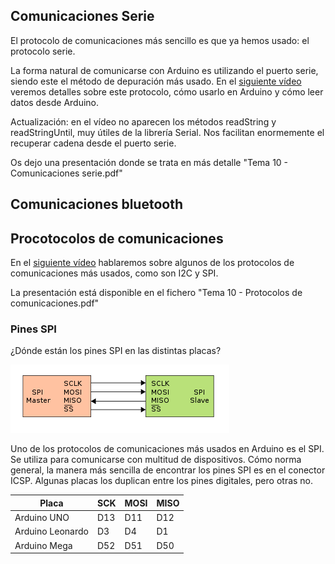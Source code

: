 
## Comunicaciones Serie

El protocolo de comunicaciones más sencillo es que ya hemos usado: el protocolo serie.

La forma natural de comunicarse con Arduino es utilizando el puerto serie, siendo este el método de depuración más usado.
En el [siguiente vídeo](https://youtu.be/A6BH4cfqS4k) veremos detalles sobre este protocolo, cómo usarlo en Arduino y cómo leer datos desde Arduino.

Actualización: en el vídeo no aparecen los métodos readString y readStringUntil, muy útiles de la librería Serial. Nos facilitan enormemente el recuperar cadena desde el puerto serie.

Os dejo una presentación donde se trata en más detalle "Tema 10 - Comunicaciones serie.pdf"


## Comunicaciones bluetooth


## Procotocolos de comunicaciones

En el [siguiente vídeo](https://www.youtube.com/embed/DePCak9WNPM) hablaremos sobre algunos de los protocolos de comunicaciones más usados, como son I2C y SPI.

La presentación está disponible en el fichero "Tema 10 - Protocolos de comunicaciones.pdf"

### Pines SPI


¿Dónde están los pines SPI en las distintas placas?

![Pines SPI](./images/SPI_pines.png)

Uno de los protocolos de comunicaciones más usados en Arduino es el SPI. Se utiliza para comunicarse con multitud de dispositivos. Cómo norma general, la manera más sencilla de encontrar los pines SPI es en el conector ICSP. Algunas placas los duplican entre los pines digitales, pero otras no.

|Placa| SCK|MOSI|MISO
|---|---|---|---
|Arduino UNO|D13|D11|D12
|Arduino Leonardo|D3|D4|D1
|Arduino Mega|D52|D51|D50
